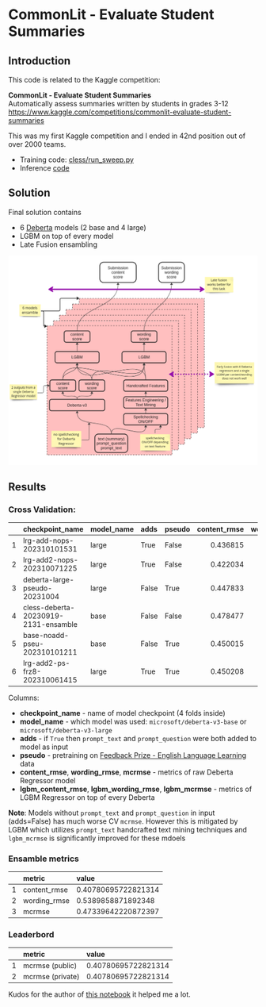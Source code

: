 # CommonLit - Evaluate Student Summaries

## Introduction


This code is related to the Kaggle competition:  

**CommonLit - Evaluate Student Summaries**   
Automatically assess summaries written by students in grades 3-12
https://www.kaggle.com/competitions/commonlit-evaluate-student-summaries

This was my first Kaggle competition and I ended in 42nd position out of over 2000 teams.

* Training code: [cless/run_sweep.py](https://github.com/Lukasz-Cesarski/cless/blob/main/cless/run_sweep.py)  
* Inference [code](https://www.kaggle.com/code/luki493/lgbm-ensamble-iter-e6-open)

## Solution

Final solution contains
* 6 [Deberta](https://huggingface.co/docs/transformers/model_doc/deberta) models (2 base and 4 large)
* LGBM on top of every model 
* Late Fusion ensambling


![Solution](./solution.png "Solution")


## Results

### Cross Validation:

|    | checkpoint_name                      | model_name   | adds   | pseudo |   content_rmse |   wording_rmse |   mcrmse |   lgbm_content_rmse |   lgbm_wording_rmse |   lgbm_mcrmse |
|---:|:-------------------------------------|:-------------|:-------|:-------|---------------:|---------------:|---------:|--------------------:|--------------------:|--------------:|
|  1 | lrg-add-nops-202310101531            | large        | True   | False  |       0.436815 |       0.563804 | 0.500309 |            0.416913 |            0.547992 |      0.482452 |
|  2 | lrg-add2-nops-202310071225           | large        | True   | False  |       0.422034 |       0.557535 | 0.489785 |            0.422094 |            0.552657 |      0.487376 |
|  3 | deberta-large-pseudo-20231004        | large        | False  | True   |       0.447833 |       0.599299 | 0.523566 |            0.431393 |            0.559015 |      0.495204 |
|  4 | cless-deberta-20230919-2131-ensamble | base         | False  | False  |       0.478477 |       0.6168   | 0.547638 |            0.436959 |            0.556711 |      0.496835 |
|  5 | base-noadd-pseu-202310101211         | base         | False  | True   |       0.450015 |       0.631051 | 0.540533 |            0.426784 |            0.570818 |      0.498801 |
|  6 | lrg-add2-ps-frz8-202310061415        | large        | True   | True   |       0.450208 |       0.574412 | 0.51231  |            0.439451 |            0.563622 |      0.501536 |

Columns:
* **checkpoint_name** - name of model checkpoint (4 folds inside) 
* **model_name** - which model was used: `microsoft/deberta-v3-base` or `microsoft/deberta-v3-large`
* **adds** - if `True` then `prompt_text` and `prompt_question` were both added to model as input
* **pseudo** - pretraining on [Feedback Prize - English Language Learning](https://www.kaggle.com/competitions/feedback-prize-english-language-learning/data) data
* **content_rmse**, **wording_rmse**, **mcrmse** - metrics of raw Deberta Regressor model 
* **lgbm_content_rmse**, **lgbm_wording_rmse**, **lgbm_mcrmse** - metrics of LGBM Regressor on top of every Deberta


**Note**: Models without `prompt_text` and `prompt_question` in input (adds=False) has much worse CV `mcrmse`. 
However this is mitigated by LGBM which utilizes `prompt_text` handcrafted text mining techniques and `lgbm_mcrmse` 
is significantly improved for these mdoels

### Ensamble metrics

|   | metric                    | value |
|--:|:--------------------------|:------|
| 1 | content_rmse | 0.40780695722821314 | 
| 2 | wording_rmse | 0.5389858871892348 | 
| 3 | mcrmse | 0.47339642220872397 | 

### Leaderbord

|   | metric           | value |
|--:|:-----------------|:------|
| 1 | mcrmse (public)  | 0.40780695722821314 | 
| 2 | mcrmse (private) | 0.40780695722821314 |

Kudos for the author of [this notebook](https://www.kaggle.com/code/tsunotsuno/updated-debertav3-lgbm-with-spell-autocorrect) it helped me a lot.
